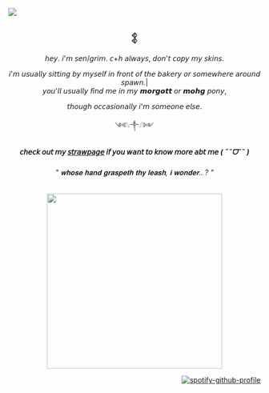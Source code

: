 ![](https://komarev.com/ghpvc/?username=sensyuii&color=393935&style=flat-square&label=_stalkers_)
<div align="center">

### 𒉭

<div align="center">


𝘩𝘦𝘺. 𝘪'𝘮 𝘴𝘦𝘯/𝘨𝘳𝘪𝘮. 𝘤+𝘩 𝘢𝘭𝘸𝘢𝘺𝘴, 𝘥𝘰𝘯'𝘵 𝘤𝘰𝘱𝘺 𝘮𝘺 𝘴𝘬𝘪𝘯𝘴.
<div></div>
𝘪'𝘮 𝘶𝘴𝘶𝘢𝘭𝘭𝘺 𝘴𝘪𝘵𝘵𝘪𝘯𝘨 𝘣𝘺 𝘮𝘺𝘴𝘦𝘭𝘧 𝘪𝘯 𝘧𝘳𝘰𝘯𝘵 𝘰𝘧 𝘵𝘩𝘦 𝘣𝘢𝘬𝘦𝘳𝘺 𝘰𝘳 𝘴𝘰𝘮𝘦𝘸𝘩𝘦𝘳𝘦 𝘢𝘳𝘰𝘶𝘯𝘥 𝘴𝘱𝘢𝘸𝘯.|
<div></div>
𝘺𝘰𝘶'𝘭𝘭 𝘶𝘴𝘶𝘢𝘭𝘭𝘺 𝘧𝘪𝘯𝘥 𝘮𝘦 𝘪𝘯 𝘮𝘺 𝙢𝙤𝙧𝙜𝙤𝙩𝙩 𝘰𝘳 𝙢𝙤𝙝𝙜 𝘱𝘰𝘯𝘺,

𝘵𝘩𝘰𝘶𝘨𝘩 𝘰𝘤𝘤𝘢𝘴𝘪𝘰𝘯𝘢𝘭𝘭𝘺 𝘪'𝘮 𝘴𝘰𝘮𝘦𝘰𝘯𝘦 𝘦𝘭𝘴𝘦.
<div></div>

༺𓆩༒︎𓆪༻
<div></div>

##### 𝘤𝘩𝘦𝘤𝘬 𝘰𝘶𝘵 𝘮𝘺 [𝘴𝘵𝘳𝘢𝘸𝘱𝘢𝘨𝘦](https://bloodyomen.straw.page) 𝘪𝘧 𝘺𝘰𝘶 𝘸𝘢𝘯𝘵 𝘵𝘰 𝘬𝘯𝘰𝘸 𝘮𝘰𝘳𝘦 𝘢𝘣𝘵 𝘮𝘦 ( ˶ˆᗜˆ˵ )

###### " 𝐰𝐡𝐨𝐬𝐞 𝐡𝐚𝐧𝐝 𝐠𝐫𝐚𝐬𝐩𝐞𝐭𝐡 𝐭𝐡𝐲 𝐥𝐞𝐚𝐬𝐡, 𝐢 𝐰𝐨𝐧𝐝𝐞𝐫.. ? "
<div align="center">
<img height="350" src="https://i.imgur.com/BpPtV2L.png">
  

<div align="right">

[![spotify-github-profile](https://spotify-github-profile.kittinanx.com/api/view?uid=w3fh1c1w6dx0lm54eszffhs5x&cover_image=true&theme=novatorem&show_offline=false&background_color=121212&interchange=true&bar_color=445a51&bar_color_cover=false)](https://spotify-github-profile.kittinanx.com/api/view?uid=w3fh1c1w6dx0lm54eszffhs5x&redirect=true)
